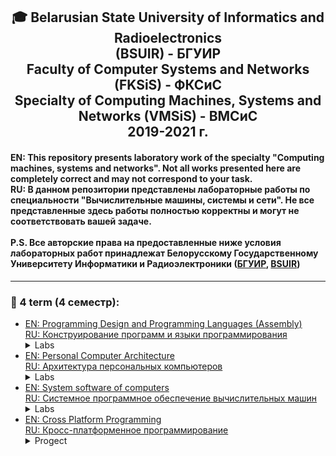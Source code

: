 <h2 align="center"> 🎓 Belarusian State University of Informatics and Radioelectronics <br/> (BSUIR) - БГУИР <br/>Faculty of Computer Systems and Networks (FKSiS) - ФКСиС<br/>Specialty of Computing Machines, Systems and Networks (VMSiS) - ВМСиС <br/>2019-2021 г.</h2>

#### **EN:**  This repository presents laboratory work of the specialty "Computing machines, systems and networks". Not all works presented here are completely correct and may not correspond to your task.<br/>**RU:** В данном репозитории представлены лабораторные работы по специальности "Вычислительные машины, системы и сети". Не все представленные здесь работы полностью корректны и могут не соответствовать вашей задаче.<br/></br>P.S. Все авторские права на предоставленные ниже условия лабораторных работ принадлежат Белорусскому Государственному Университету Информатики и Радиоэлектроники ([БГУИР](https://www.bsuir.by/), [BSUIR](https://www.bsuir.by/en/))
---
### 📘 4 term (4 семестр):
 + [EN: Programming Design and Programming Languages (Assembly)<br/>RU: Конструирование программ и языки программирования](https://github.com/KissLinkA-205/BSUIR-Labs/tree/main/4%20term/KPiYAP-ASM) <details close> <summary> Labs </summary> <ul><details close><summary> [ ▫️ Lab 1](https://github.com/KissLinkA-205/BSUIR-Labs/tree/main/4%20term/KPiYAP-ASM/Lab_1) </summary> Написать программу «Hello, world!». </br></br>
Дополнительные требования к выполнению работы: </br>
1 - При выполнении работы постараться рассмотреть как можно больше </br>
доступных программных сред для формирования и сборки ассемблерной программы. </br>
2 - Создать ассемблерные программы для двух вариантов исполняемых модулей (com и exe). </details></ul> <ul><details close><summary> [ ▫️ Lab 2](https://github.com/KissLinkA-205/BSUIR-Labs/tree/main/4%20term/KPiYAP-ASM/Lab_2) </summary> 
Удалить слово в строке, стоящее перед заданным словом. </br></br>
Дополнительные требования к выполнению работы: </br>
1 - Выделить буфер для хранения 200 символов. </br>
2 - Строку символов ввести с клавеиатуры, при этом ввод строки символов может быть завершен клавишей Enter или по заполнению буфера полностью. </br>
3 - Дополнительный буфер для хранения промежуточных результатов обработки строки в памяти не выделять. </br>
4 - При использовании констант задавать их с помощью директивы EQU. </br>
5 - Старт прогрламмиы, ввод-вывод данных и обработку ошибок оформлять выводом в консоль поясняющих строк. </br></details></ul> <ul><details close><summary> [ ▫️ Lab 3](https://github.com/KissLinkA-205/BSUIR-Labs/tree/main/4%20term/KPiYAP-ASM/Lab_3) </summary> Ввести массив целых чисел размерностью 30 элементов. </br>
Найти отношение разности максимального и минимального значений элементов к максимальному значению. </br></br>
Дополнительные требования к выполнению работы:</br>
1 - Вид буфера для хранения массива и адресацию для доступа к его элементам выбрать самостоятельно.</br>
2 - Числовые данные вводятся с клавиатуры в виде строк символов (по умолчанию используется десятичная система счисления), при этом требуется производить проверку на переполнение разрядной сетки числа (по умолчанию используются 16-битовые данные), для знаковых данных знак требуется хранить в представлении самого числа (в дополнительном коде). </br>
3 - При вводе числовых массивов можно указать число вводимых элементов. </br>
4 - При операциях с целыми числами требуется проверять полученный результат на возникновение ошибок и переполнений. </br>
5 - Формирование чисел с дробной частью по условию задачи выполнять в виде массива символов на основе только целочисленных арифметических операций (без использования FPU). Выполнить округление полученного числа до N-го символа дробной части. </br>
6 - Для лучшего оформления программы ввод-вывод чисел и часто повторяющиеся действия реализовать в виде процедур. </br>
7 - Старт программы, ввод-вывод данных и обработку ошибок оформлять выводом в консоли поясняющих строк. </details></ul> <ul><details close><summary> [ ▫️ Lab 4 (Mario)](https://github.com/KissLinkA-205/BSUIR-Labs/tree/main/4%20term/KPiYAP-ASM/Lab_4%20(Mario)) </summary> Игра "Марио". </br>
Цель: в игровом поле расположены неподвижные препятствия и движущиеся противники, которых должен обойти герой; герой может собирать монетки. </br>
Окончание: проигрыш - столкновение и противником, выигрыш - прохождение уровня (уровень должен быть больше ширины экрана и двигаться по мере движения героя). </br>
Информация: счет собранных монеток. </br>
Усложнение: добавление полезных бонусов, которые появляются случайно. </br></br>
Дополнительные требования к выполнению работы: </br>
1 - Видеоигра должна иметь простую логику работы и только одно игровое поле (уровень).</br>
2 - Для работы с игровым полем использовать прямой доступ к видеопамяти в текстовом режиме (желательно 80х25 символов).</br>
3 - Для отображения объектов подобрать адекватные символы, а также установить отвечающие ситуации атрибуты - цвет, моргание.</br>
4 - Игровое поле должно также предоставлять игроку дополнительную информацию (счет, сообщения и т.п.).</br>
5 - Желательно рассмотреть работу с системными часами и таймером (с целью формирования задержек игрового цикла, а также генерации случайных чисел). </br></details></ul></details>
 + [EN: Personal Computer Architecture<br/>RU: Архитектура персональных компьютеров](https://github.com/KissLinkA-205/BSUIR-Labs/tree/main/4%20term/APK) <details close> <summary> Labs </summary><ul><details close><summary> [ ▫️ Lab 1](https://github.com/KissLinkA-205/BSUIR-Labs/tree/main/4%20term/APK/Lab_1) </summary> Разработать  программный  модуль  реализации  процедуры  передачи (приема) байта информации через последовательный интерфейс. </br></br>
Программа должна демонстрировать программное взаимодействие с последовательным интерфейсом с использованием следующих механизмов:</br>
1 -	прямое взаимодействие с портами ввода-вывода (write, read)</br>
2 -	использование BIOS прерывания 14h</br>
3 -	 работа с COM-портом через регистры как с устройством ввода-вывода</br></details></ul> <ul><details close><summary> [ ▫️ Lab 2](https://github.com/KissLinkA-205/BSUIR-Labs/tree/main/4%20term/APK/Lab_2)</summary> Создать приложение, которое выполняет заданные вычисления (Копирование элементов одной матрицы в другую) тремя способами:</br></br>
1 - с использованием команд MMX</br>
2 - на ассемблере, без использования команд MMX</br>
3 - на языке Си</br></br>
После вычислений должны быть выведены время выполнения и результат для каждого случая.</br>
Значения элементов матриц генерируются приложением (не вводятся с клавиатуры). Вычисления производятся многократно (например 1 млн раз). Размер матриц (векторов) кратен количеству элементов в регистре ММХ.</br></details></ul><ul><details close><summary> [ ▫️ Lab 3](https://github.com/KissLinkA-205/BSUIR-Labs/tree/main/4%20term/APK/Lab_3)</summary> Написать резидентную программу выполняющую перенос всех векторов аппаратных прерываний ведущего и ведомого контроллера на пользовательские прерывания. При этом необходимо написать обработчики аппаратных прерываний, которые будут установлены на используемые пользовательские прерывания и будут выполнять следующие функции:</br></br>
1 -	Выводить на экран в двоичной форме следующие регистры контроллеров прерывания (как ведущего, так и ведомого):</br>
•	регистр запросов на прерывания;</br>
•	регистр обслуживаемых прерываний;</br>
•	регистр масок.</br>
При этом значения регистров должны выводиться всегда в одно и то же место экрана.</br></br>
2 -	Осуществлять переход на стандартные обработчики аппаратных прерываний, для обеспечения нормальной работы компьютера.</br></details></ul></details>
 + [EN: System software of computers<br/>RU: Системное программное обеспечение вычислительных машин](https://github.com/KissLinkA-205/BSUIR-Labs/tree/main/4%20term/SPOVM) <details close> <summary> Labs </summary><ul><details close><summary> [ ▫️ Lab 1](https://github.com/KissLinkA-205/BSUIR-Labs/tree/main/4%20term/SPOVM/Lab_1) </summary> Лабораторная №1 — Создание дочернего процесса</br></br>
Системные вызовы:</br></br>
fork() — создает дочерний процесс</br>
execve() — выполнить программу</br>
wait() — ожидать завершения процесса</br></br>
Родительский процесс parent создает дочерний процесс, сообщает об этом и приостанавливает работу до завершения дочернего процесса. По завершении дочернего процесса родительский процесс сообщает о завершении дочернего и завершается.</br>
Дочерний процесс сообщает о том, что заместится процессом из файла ./child. и инициирует замещение.</br>
Процесс из файла ./child. замещает дочернюю копию родителя, сообщает об этом выдавая приглашение на ввод. По вводу символа 'q' завершается. </br></details></ul> <ul><details close><summary> [ ▫️ Lab 2](https://github.com/KissLinkA-205/BSUIR-Labs/tree/main/4%20term/SPOVM/Lab_2)</summary>Лабораторная №2 — файловая система</br></br>
Написать программу, которая рекурсивно сканирует файловое дерево, начиная с некоторого каталога, и выдает в поток стандартного вывода список имен найденных файлов в полном формате (абсолютный путь к файлу).</br>
Программа принимает и обрабатывает следующие параметры:</br>
foo [start] [options]</br>
start — начальный каталог сканирования. Если опущен, сканирование осуществляется с текущего каталога.</br></br>
Опции:</br>
-f — выводятся только обычные файлы</br>
-d — выводятся только каталоги</br>
-l — выводятся только символические ссылки</br></br>
Если опции опущены, выводятся файлы, каталоги и симлинки. Опции могут быть указаны в любом порядке, как раздельно (-f -l), так и вместе (-fl).</br>
При выводе симлинка следует указать файл, на который он ссылается. При необходимости выполняется рекурсия.</br>
Записи, соответствующие родительскому и текущему каталогу, не выводятся. Если выводится более одного типа файлов, именам каталогов и симлинков должны предшествовать через пробел символы d и l, соответственно. </br>
Пример вывода:</br>
$ foo</br>
 ./.gitignore</br>
 ./makefile</br>
 ./lab2.c</br>
l ./header.h -> /usr/include/header.h</br>
d ./build</br>
 ./build/.gitignore</br>
d ./build/Debug</br>
...</br></details></ul> <ul><details close><summary> [ ▫️ Lab 3](https://github.com/KissLinkA-205/BSUIR-Labs/tree/main/4%20term/SPOVM/Lab_3)</summary> Лабораторная №3 — сигналы</br></br>
Сценарий:</br>
Родительский процесс (parent) устанавливает обработчики SIGINT, SIGALRM, SIGUSR1 и SIGUSR2, порождает дочерний процесс (child) с помощью fork(), после чего заводит будильник на 1 с (alarm()), и что-нибудь делает, сообщая об этом, например, выводит по точке каждую секунду. По истечении нескольких циклов будильника, например, пяти, отправляет дочернему процессу SIGUSR1. </br></br>
По получению SIGINT (Ctrl-C) отправляет дочернему процессу SIGUSR2 дожидается его завершения, сообщает об этом и выходит. Дочерний процесс открывает временный файл (tmpfile()), устанавливает обработчики сигналов SIGALRM, SIGUSR1, SIGUSR2 и заводит будильник, например, на 1 с. По срабатыванию будильника записывает в файл и перезапускает будильник. </br></br>
По приходу SIGUSR1 выводит информацию о текущем размере или количестве записей в файл и продолжает работу. </br>
По приходу SIGUSR2 закрывает файл (он удалится), выводит информацию о своем завершении и завершается.</br></details></ul></details>
 + [EN: Cross Platform Programming<br/>RU: Кросс-платформенное программирование](https://github.com/KissLinkA-205/BSUIR-Labs/tree/main/4%20term/KPP%20(Project))<details close> <summary> Progect </summary> Лабораторные работы по языку Java (создание проекта) - Introduction to Cross-Platform Programming on Java</br>
 P.S. Все авторские права на предоставленные ниже условия лабораторных работ принадлежат компании [EPAM](https://www.epam.com/)</br></br>
**1. Intro**</br>
1 - Создать и запустить локально простейший веб/REST сервис, используя любой открытый пример с использованием Java stack: Spring (Spring Boot)/maven/gradle/Jersey/ Spring MVC.</br>  2 - Добавить GET ендпоинт, принимающий входные параметры в качестве queryParams в URL и возвращающий результат в виде JSON согласно варианту. </br></br>
**2. Error logging/handling**</br>
1 - Добавить валидацию входных параметров с возвращением 400 ошибки </br>
2 - Добавить обработку внутренних unchecked ошибок с возвратом 500 ошибки </br>
3 - Добавить логирование действий и ошибок </br>
4 - Написать unit test </br></br>
**3. Collections intro, project structure**</br>
Добавить простейший кэш в виде in-memory Map для сервиса. Map должна содержаться в отдельном бине/классе, который должен добавляться в основной сервис с помощью dependency injection механизм Spring</br></br>
**4. Concurrency**</br>
1 - Добавить сервис для подсчёта обращений к основному сервису. Счётчик должен быть реализован в виде отдельного класса, доступ к которому должен быть синхронизирован.</br> 
2 - Используя jmeter/postman или любые другие средвста сконфигурировать нагрузочный тест и убедиться, что счётчик обращений работает правильно при большой нагрузке.</br></br>
**5. Functional programming with Java 8**</br>
1 - Преобразовать исходный сервис для работы со списком параметров для bulk операций используя Java 8 лямбда выражения. </br>
2 - Добавить POST метод для вызова bulk операции и передачи списка параметров в виде JSON</br></br>
**6. Functional filtering and mapping**</br>
Добавить аггрегирующий функционал (подсчёт макс, мин, средних значений) для входных параметров и результатов с использованием Java 8 map/filters функций. Расширить результат POST соотвественно.</br></br>
**7. Data persistence**</br>
Добавить возможность сохранения всех результатов вычислений в базе данных или файле, используя стандартные persistence фреймворки Java (Spring Data/Hibernate/MyBatis)</br></br>
**8. Asynchronous calls**</br>
Добавить возможность асинхронного вызова сервиса используя future, возвращать статус вызова REST сервиса не дожидаясь результатов подсчётов. Результаты подсчётов должны быть представлены в БД по предопределённой ID</br></details>
